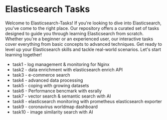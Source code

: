 # Elasticsearch Tasks 

Welcome to Elasticsearch-Tasks! If you're looking to dive into Elasticsearch, you've come to the right place. Our repository offers a curated set of tasks designed to guide you through learning Elasticsearch from scratch. Whether you're a beginner or an experienced user, our interactive tasks cover everything from basic concepts to advanced techniques. Get ready to level up your Elasticsearch skills and tackle real-world scenarios. Let's start learning together!

* task1 - log management & monitoring for Nginx
* task2 - data enrichment with elasticsearch enrich API
* task3 - e-commerce search 
* task4 - advanced data processing
* task5 - coping with growing datasets
* task6 - Performance bencmark with esrally
* task7 - vector search & semantic search with AI
* task8 - elasticsearch monitoring with prometheus elasticsearch exporter
* task9 - coronavirus worldmap dashboard
* task10 - image similarity search with AI
